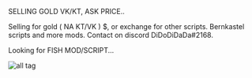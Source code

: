 SELLING GOLD VK/KT, ASK PRICE..


Selling for gold ( NA KT/VK ) $, or exchange for other scripts. Bernkastel scripts and more mods. 
Contact on discord DiDoDiDaDa#2168.


Looking for FISH MOD/SCRIPT...




![all tag](https://github.com/DiDoDiDaDa/Scripts/blob/master/scr.png?raw=true)
